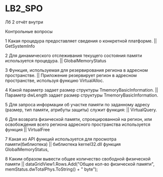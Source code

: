 # LB2_SPO
Лб 2 отчёт внутри

Контрольные вопросы

1 Какая процедура предоставляет сведения о конкретной платформе.  ||  GetSystemInfo

2 Для динамического отслеживания текущего состояния памяти используется процедура.   ||  GlobalMemoryStatus

3 Функция, используемая для резервирования региона в адресном пространстве. ||  Приложение резервирует регион в адресном пространстве, используя функцию VirtualAlloc.

4 Какой параметр задает размер структуры TmemoryBasicInformation. ||  Параметр dwLength задает размер структуры TmemoryBasicInformation.

5 Для запроса информации об участке памяти по заданному адресу (размер, тип памяти, атрибуты защиты) служит функция: || VirtualQuery.

6 Для возврата физической памяти, спроецированной на регион, или освобождения всего региона адресного пространства используется функция  || VirtualFree

7 Какая из API функций используется для просмотра памяти(библиотека) || библиотека kernel32.dll функция  GlobalMemoryStatus,

8 Каким образом вывести общее количество свободной физической памяти ||  dataGridView1.Rows.Add("Общее кол-во физической памяти", memStatus.dwTotalPhys.ToString() + " byte");
